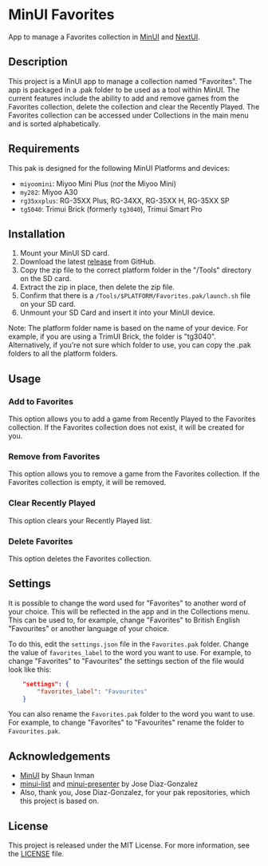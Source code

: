 # MinUI Favorites

App to manage a Favorites collection in [MinUI](https://github.com/shauninman/MinUI) and [NextUI](https://github.com/LoveRetro/NextUI).

## Description

This project is a MinUI app to manage a collection named "Favorites". The app is packaged in a .pak folder to be used as a tool within MinUI. The current features include the ability to add and remove games from the Favorites collection, delete the collection and clear the Recently Played. The Favorites collection can be accessed under Collections in the main menu and is sorted alphabetically.

## Requirements

This pak is designed for the following MinUI Platforms and devices:

- `miyoomini`: Miyoo Mini Plus (_not_ the Miyoo Mini)
- `my282`: Miyoo A30
- `rg35xxplus`: RG-35XX Plus, RG-34XX, RG-35XX H, RG-35XX SP
- `tg5040`: Trimui Brick (formerly `tg3040`), Trimui Smart Pro

## Installation

1. Mount your MinUI SD card.
2. Download the latest [release](https://github.com/ben16w/minui-favorites/releases) from GitHub.
3. Copy the zip file to the correct platform folder in the "/Tools" directory on the SD card.
4. Extract the zip in place, then delete the zip file.
5. Confirm that there is a `/Tools/$PLATFORM/Favorites.pak/launch.sh` file on your SD card.
6. Unmount your SD Card and insert it into your MinUI device.

Note: The platform folder name is based on the name of your device. For example, if you are using a TrimUI Brick, the folder is "tg3040". Alternatively, if you're not sure which folder to use, you can copy the .pak folders to all the platform folders.

## Usage

### Add to Favorites

This option allows you to add a game from Recently Played to the Favorites collection. If the Favorites collection does not exist, it will be created for you.

### Remove from Favorites

This option allows you to remove a game from the Favorites collection. If the Favorites collection is empty, it will be removed.

### Clear Recently Played

This option clears your Recently Played list.

### Delete Favorites

This option deletes the Favorites collection.

## Settings

It is possible to change the word used for "Favorites" to another word of your choice. This will be reflected in the app and in the Collections menu. This can be used to, for example, change "Favorites" to British English "Favourites" or another language of your choice.

To do this, edit the `settings.json` file in the `Favorites.pak` folder. Change the value of `favorites_label` to the word you want to use. For example, to change "Favorites" to "Favourites" the settings section of the file would look like this:

```json
    "settings": {
        "favorites_label": "Favourites"
    }
```

You can also rename the `Favorites.pak` folder to the word you want to use. For example, to change "Favorites" to "Favourites" rename the folder to `Favourites.pak`.

## Acknowledgements

- [MinUI](https://github.com/shauninman/MinUI) by Shaun Inman
- [minui-list](https://github.com/josegonzalez/minui-list) and [minui-presenter](https://github.com/josegonzalez/minui-presenter) by Jose Diaz-Gonzalez
- Also, thank you, Jose Diaz-Gonzalez, for your pak repositories, which this project is based on.

## License

This project is released under the MIT License. For more information, see the [LICENSE](LICENSE) file.
